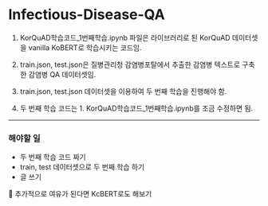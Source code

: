 # Infectious-Disease-QA

1. KorQuAD학습코드_1번째학습.ipynb 파일은 라이브러리로 된 KorQuAD 데이터셋을 vanilla KoBERT로 학습시키는 코드임.

2. train.json, test.json은 질병관리청 감염병포탈에서 추출한 감염병 텍스트로 구축한 감염병 QA 데이터셋임.

3. train.json, test.json 데이터셋을 이용하여 두 번째 학습을 진행해야 함.

4. 두 번째 학습 코드는 1. KorQuAD학습코드_1번째학습.ipynb를 조금 수정하면 됨.


---------------
### 해야할 일
- 두 번째 학습 코드 짜기
- train, test 데이터셋으로 두 번째 학습 하기
- 글 쓰기

📍 추가적으로 여유가 된다면 KcBERT로도 해보기
